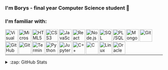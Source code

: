 ### I'm Borys - final year Computer Science student 👋

### I'm familiar with:

<img align="left" alt="Visual Studio Code" width="40px" src="https://github.com/boryscz/icons/blob/main/visual-studio-code.png?short_path=5e11707" />
<img align="left" alt="Microsoft Visual Studio" width="40px" src="https://github.com/boryscz/icons/blob/main/visual-studio.png?short_path=5e11707" />
<img align="left" alt="HTML5" width="40px" src="https://github.com/boryscz/icons/blob/main/html.png?short_path=5e11707" />
<img align="left" alt="CSS3" width="40px" src="https://github.com/boryscz/icons/blob/main/css.png?short_path=5e11707" />
<img align="left" alt="JavaScript" width="40px" src="https://github.com/boryscz/icons/blob/main/javascript.png?short_path=5e11707" />
<img align="left" alt="React" width="40px" src="https://github.com/boryscz/icons/blob/main/react.png?short_path=5e11707" />
<img align="left" alt="Node.js" width="40px" src="https://github.com/boryscz/icons/blob/main/nodejs.png?short_path=5e11707" />
<img align="left" alt="SQL" width="40px" src="https://github.com/boryscz/icons/blob/main/sql.png?short_path=5e11707" />
<img align="left" alt="PL/SQL" width="40px" src="https://github.com/boryscz/icons/blob/main/plsql.png?short_path=5e11707" />
<img align="left" alt="MongoDB" width="40px" src="https://github.com/boryscz/icons/blob/main/mongodb.png?short_path=5e11707" />
<img align="left" alt="Git" width="40px" src="https://github.com/boryscz/icons/blob/main/visual-studio.png?short_path=5e11707" />
<img align="left" alt="GitHub" width="40px" src="https://github.com/boryscz/icons/blob/main/github.png?short_path=5e11707" />
<img align="left" alt="Git" width="40px" src="https://github.com/boryscz/icons/blob/main/git.png?short_path=5e11707" />
<img align="left" alt="Terminal" width="40px" src="https://github.com/boryscz/icons/blob/main/terminal.png?short_path=5e11707" />
<img align="left" alt="Python" width="40px" src="https://github.com/boryscz/icons/blob/main/python.png?short_path=5e11707" />
<img align="left" alt="Jupyter" width="40px" src="https://github.com/boryscz/icons/blob/main/jupyter.png?short_path=5e11707" />
<img align="left" alt="C++" width="40px" src="https://github.com/boryscz/icons/blob/main/cplusplus.svg?short_path=5e11707" />
<img align="left" alt="C" width="40px" src="https://github.com/boryscz/icons/blob/main/c.svg?short_path=5e11707" />
<img align="left" alt="Linux" width="40px" src="https://github.com/boryscz/icons/blob/main/linux.png?short_path=5e11707" />
<img align="left" alt="Oracle APEX" width="40px" src="https://github.com/boryscz/icons/blob/main/oracle-apex.png?short_path=5e11707" />

<br />
<br />
<br />
<br />

---

<details>
  <summary>:zap: GitHub Stats</summary>

  <img align="left" alt="boryscz - GitHub Stats" src="https://github-readme-stats.codestackr.vercel.app/api?username=boryscz&show_icons=true&hide_border=true" />

</details>